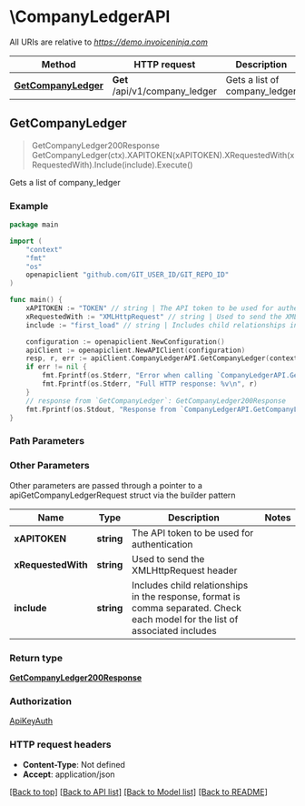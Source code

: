 # \CompanyLedgerAPI

All URIs are relative to *https://demo.invoiceninja.com*

Method | HTTP request | Description
------------- | ------------- | -------------
[**GetCompanyLedger**](CompanyLedgerAPI.md#GetCompanyLedger) | **Get** /api/v1/company_ledger | Gets a list of company_ledger



## GetCompanyLedger

> GetCompanyLedger200Response GetCompanyLedger(ctx).XAPITOKEN(xAPITOKEN).XRequestedWith(xRequestedWith).Include(include).Execute()

Gets a list of company_ledger



### Example

```go
package main

import (
	"context"
	"fmt"
	"os"
	openapiclient "github.com/GIT_USER_ID/GIT_REPO_ID"
)

func main() {
	xAPITOKEN := "TOKEN" // string | The API token to be used for authentication
	xRequestedWith := "XMLHttpRequest" // string | Used to send the XMLHttpRequest header
	include := "first_load" // string | Includes child relationships in the response, format is comma separated. Check each model for the list of associated includes (optional)

	configuration := openapiclient.NewConfiguration()
	apiClient := openapiclient.NewAPIClient(configuration)
	resp, r, err := apiClient.CompanyLedgerAPI.GetCompanyLedger(context.Background()).XAPITOKEN(xAPITOKEN).XRequestedWith(xRequestedWith).Include(include).Execute()
	if err != nil {
		fmt.Fprintf(os.Stderr, "Error when calling `CompanyLedgerAPI.GetCompanyLedger``: %v\n", err)
		fmt.Fprintf(os.Stderr, "Full HTTP response: %v\n", r)
	}
	// response from `GetCompanyLedger`: GetCompanyLedger200Response
	fmt.Fprintf(os.Stdout, "Response from `CompanyLedgerAPI.GetCompanyLedger`: %v\n", resp)
}
```

### Path Parameters



### Other Parameters

Other parameters are passed through a pointer to a apiGetCompanyLedgerRequest struct via the builder pattern


Name | Type | Description  | Notes
------------- | ------------- | ------------- | -------------
 **xAPITOKEN** | **string** | The API token to be used for authentication | 
 **xRequestedWith** | **string** | Used to send the XMLHttpRequest header | 
 **include** | **string** | Includes child relationships in the response, format is comma separated. Check each model for the list of associated includes | 

### Return type

[**GetCompanyLedger200Response**](GetCompanyLedger200Response.md)

### Authorization

[ApiKeyAuth](../README.md#ApiKeyAuth)

### HTTP request headers

- **Content-Type**: Not defined
- **Accept**: application/json

[[Back to top]](#) [[Back to API list]](../README.md#documentation-for-api-endpoints)
[[Back to Model list]](../README.md#documentation-for-models)
[[Back to README]](../README.md)


